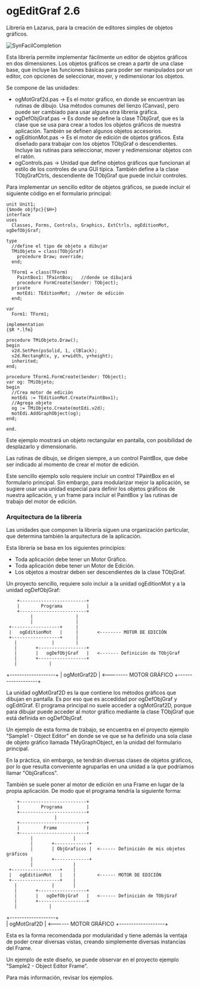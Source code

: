 ogEditGraf 2.6
==============

Librería en Lazarus, para la creación de editores simples de objetos gráficos.

![SynFacilCompletion](http://blog.pucp.edu.pe/blog/tito/wp-content/uploads/sites/610/2018/04/Sin-título-12.png "Título de la imagen")

Esta librería permite implementar fácilmente un editor de objetos gráficos en dos dimensiones. Los objetos gráficos se crean a partir de una clase base, que incluye las funciones básicas para poder ser manipulados por un editor, con opciones de seleccionar, mover, y redimensionar los objetos. 

Se compone de las unidades:

* ogMotGraf2d.pas -> Es el motor gráfico, en donde se encuentran las rutinas de dibujo. Usa métodos comunes del lienzo (Canvas), pero puede ser cambiado para usar alguna otra librería gráfica.
* ogDefObjGraf.pas -> Es donde se define la clase TObjGraf, que es la clase que se usa para crear a todos los objetos gráficos de nuestra aplicación. También se definen algunos objetos accesorios.
* ogEditionMot.pas -> Es el motor de edición de objetos gráficos. Esta diseñado para trabajar con los objetos TObjGraf o descendientes. Incluye las rutinas para seleccionar, mover y redimensionar objetos con el ratón.
* ogControls.pas -> Unidad que define objetos gráficos que funcionan al estilo de los controles de una GUI típica. También define a la clase TObjGrafCtrls, descendiente de TObjGraf que puede incluir controles.

Para implementar un sencillo editor de objetos gráficos, se puede incluir el siguiente código en el formulario principal:

```
unit Unit1;
{$mode objfpc}{$H+}
interface
uses
  Classes, Forms, Controls, Graphics, ExtCtrls, ogEditionMot, ogDefObjGraf;

type
  //define el tipo de objeto a dibujar
  TMiObjeto = class(TObjGraf)
    procedure Draw; override;
  end;

  TForm1 = class(TForm)
    PaintBox1: TPaintBox;   //donde se dibujará
    procedure FormCreate(Sender: TObject);
  private
    motEdi: TEditionMot;  //motor de edición
  end;

var
  Form1: TForm1;

implementation
{$R *.lfm}

procedure TMiObjeto.Draw();
begin
  v2d.SetPen(psSolid, 1, clBlack);
  v2d.RectangR(x, y, x+width, y+height);
  inherited;
end;

procedure TForm1.FormCreate(Sender: TObject);
var og: TMiObjeto;
begin
  //Crea motor de edición
  motEdi := TEditionMot.Create(PaintBox1);
  //Agrega objeto
  og := TMiObjeto.Create(motEdi.v2d);
  motEdi.AddGraphObject(og);
end;

end.
```

Este ejemplo mostrará un objeto rectangular en pantalla, con posibilidad de desplazarlo y dimensionarlo.

Las rutinas de dibujo, se dirigen siempre, a un control PaintBox, que debe ser indicado al momento de crear el motor de edición.

Este sencillo ejemplo solo requiere incluir un control TPaintBox en el formulario principal. Sin embargo, para modularizar mejor la aplicación, se sugiere usar una unidad especial para definir los objetos gráficos de nuestra aplicación, y un frame para incluir el PaintBox y las rutinas de trabajo del motor de edición.

### Arquitectura de la librería

Las unidades que componen  la librería siguen una organización particular, que determina también la arquitectura de la aplicación.

Esta librería se basa en los siguientes principios:

* Toda aplicación debe tener un Motor Gráfico.
* Toda aplicación debe tener un Motor de Edición.
* Los objetos a mostrar deben ser descendientes de la clase TObjGraf.


Un proyecto sencillo, requiere solo incluir a la unidad ogEditionMot y a la unidad ogDefObjGraf:

        +-------------------------+
        |        Programa         |
        +-------------------------+
             |                |
             |                |
     +------------------+     |
     |   ogEditionMot   |     |       <-------- MOTOR DE EDICIÓN
     +------------------+     |  
       |             |        |
       |       +------------------+
       |       |   ogDefObjGraf   |   <------- Definición de TObjGraf
       |       +------------------+
       |            |
   +-------------------+
   |    ogMotGraf2D    |              <-------- MOTOR GRÁFICO
   +-------------------+

La unidad ogMotGraf2D es la que contiene los métodos gráficos que dibujan en pantalla. Es por eso que es accedidad por ogDefObjGraf y ogEditGraf. El programa principal no suele acceder a ogMotGraf2D, porque para dibujar puede acceder al motor gráfico mediante la clase TObjGraf que está definida en ogDefObjGraf.

Un ejemplo de esta forma de trabajo, se encuentra en el proyecto ejemplo "Sample1 - Object Editor" en donde se ve que se ha definido una sola clase de objeto gráfico llamada TMyGraphObject, en la unidad del formulario principal.

En la práctica, sin embargo, se tendrán diversas clases de objetos gráficos, por lo que resulta conveniente agruparlas en una unidad a la que podríamos llamar "ObjGraficos". 

También se suele poner al motor de edición en una Frame en lugar de la propia aplicación. De modo que el programa tendría la siguiente forma:

        +-------------------------+
        |        Programa         |
        +-------------------------+
                      |              
        +-------------------------+
        |         Frame           |
        +-------------------------+
             |               |
             |       +-------------+
             |       | ObjGraficos |  <------ Definición de mis objetos gráficos
             |       +-------------+      
             |               |            
     +------------------+    |            
     |   ogEditionMot   |    |        <------ MOTOR DE EDICIÓN
     +------------------+    |            
       |             |       |            
       |       +------------------+       
       |       |   ogDefObjGraf   |   <------ Definición de TObjGraf
       |       +------------------+       
       |            |                     
   +-------------------+                  
   |    ogMotGraf2D    |              <------ MOTOR GRÁFICO
   +-------------------+

   
Esta es la forma recomendada por modularidad y tiene además la ventaja de poder crear diversas vistas, creando simplemente diversas instancias del Frame.

Un ejemplo de este diseño, se puede observar en el proyecto ejemplo "Sample2 - Object Editor Frame".

Para más información, revisar los ejemplos.
